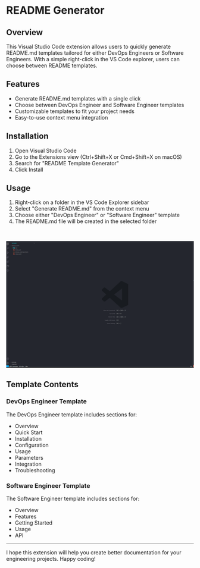 # README Generator

## Overview

This Visual Studio Code extension allows users to quickly generate README.md templates tailored for either DevOps Engineers or Software Engineers. With a simple right-click in the VS Code explorer, users can choose between README templates.

## Features

- Generate README.md templates with a single click
- Choose between DevOps Engineer and Software Engineer templates
- Customizable templates to fit your project needs
- Easy-to-use context menu integration

## Installation

1. Open Visual Studio Code
2. Go to the Extensions view (Ctrl+Shift+X or Cmd+Shift+X on macOS)
3. Search for "README Template Generator"
4. Click Install

## Usage

1. Right-click on a folder in the VS Code Explorer sidebar
2. Select "Generate README.md" from the context menu
3. Choose either "DevOps Engineer" or "Software Engineer" template
4. The README.md file will be created in the selected folder

<br>

![Alt Text](https://raw.githubusercontent.com/anonknowsit/readme-template-generator/main/Animation.gif)

## Template Contents

### DevOps Engineer Template

The DevOps Engineer template includes sections for:

- Overview
- Quick Start
- Installation
- Configuration
- Usage
- Parameters
- Integration
- Troubleshooting

### Software Engineer Template

The Software Engineer template includes sections for:

- Overview
- Features
- Getting Started
- Usage
- API

---

I hope this extension will help you create better documentation for your engineering projects. Happy coding!
